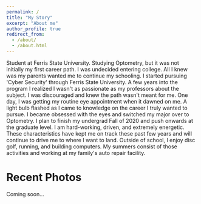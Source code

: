 ```yaml
---
permalink: /
title: "My Story"
excerpt: "About me"
author_profile: true
redirect_from: 
  - /about/
  - /about.html
---
```


Student at Ferris State University. Studying Optometry, but it was not initially my first career path. I was undecided entering college. All I knew was my parents wanted me to continue my schooling. I started pursuing 'Cyber Security' through Ferris State University. A few years into the program I realized I wasn't as passionate as my professors about the subject. I was discouraged and knew the path wasn't meant for me. One day, I was getting my routine eye appointment when it dawned on me. A light bulb flashed as I came to knowledge on the career I truly wanted to pursue. I became obsessed with the eyes and switched my major over to Optometry. I plan to finish my undergrad Fall of 2020 and push onwards at the graduate level. I am hard-working, driven, and extremely energetic. These characteristics have kept me on track these past few years and will continue to drive me to where I want to land. Outside of school, I enjoy disc golf, running, and building computers. My summers consist of those activities and working at my family's auto repair facility.

Recent Photos
======
Coming soon...



 